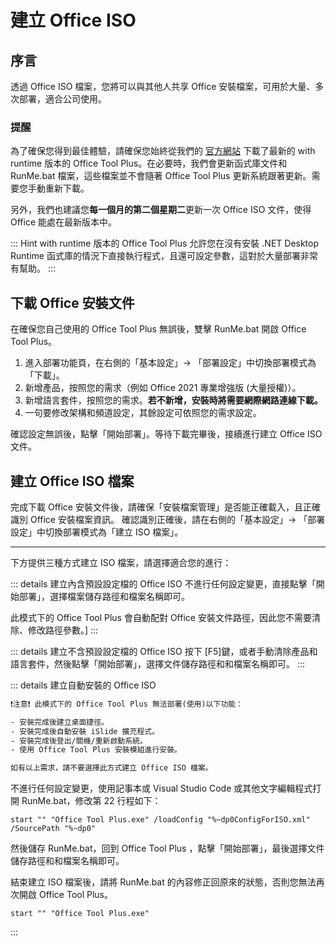 # 建立 Office ISO

## 序言

透過 Office ISO 檔案，您將可以與其他人共享 Office 安裝檔案，可用於大量、多次部署，適合公司使用。

### 提醒

為了確保您得到最佳體驗，請確保您始終從我們的 [官方網站](https://otp.landian.vip/) 下載了最新的 with runtime 版本的 Office Tool Plus。在必要時，我們會更新函式庫文件和 RunMe.bat 檔案，這些檔案並不會隨著 Office Tool Plus 更新系統跟著更新。需要您手動重新下載。

另外，我們也建議您**每一個月的第二個星期二**更新一次 Office ISO 文件，使得 Office 能處在最新版本中。

::: Hint
with runtime 版本的 Office Tool Plus 允許您在沒有安裝 .NET Desktop Runtime 函式庫的情況下直接執行程式，且還可設定參數，這對於大量部署非常有幫助。
:::

## 下載 Office 安裝文件

在確保您自己使用的 Office Tool Plus 無誤後，雙擊 RunMe.bat 開啟 Office Tool Plus。

1. 進入部署功能頁，在右側的「基本設定」-> 「部署設定」中切換部署模式為「下載」。
2. 新增產品，按照您的需求（例如 Office 2021 專業增強版 (大量授權)）。
3. 新增語言套件，按照您的需求。**若不新增，安裝時將需要網際網路連線下載。**
4. 一句要修改架構和頻道設定，其餘設定可依照您的需求設定。

確認設定無誤後，點擊「開始部署」。等待下載完畢後，接續進行建立 Office ISO 文件。

## 建立 Office ISO 檔案

完成下載 Office 安裝文件後，請確保「安裝檔案管理」是否能正確載入，且正確識別 Office 安裝檔案資訊。
確認識別正確後，請在右側的「基本設定」-> 「部署設定」中切換部署模式為「建立 ISO 檔案」。

-----

下方提供三種方式建立 ISO 檔案，請選擇適合您的進行：

::: details 建立內含預設設定檔的 Office ISO
不進行任何設定變更，直接點擊「開始部署」，選擇檔案儲存路徑和檔案名稱即可。

此模式下的 Office Tool Plus 會自動配對 Office 安裝文件路徑，因此您不需要清除、修改路徑參數。]
:::

::: details 建立不含預設設定檔的 Office ISO
按下 [F5]鍵，或者手動清除產品和語言套件，然後點擊「開始部署」，選擇文件儲存路徑和和檔案名稱即可。
:::

::: details 建立自動安裝的 Office ISO

``` txt
❗注意❗ 此模式下的 Office Tool Plus 無法部署(使用)以下功能：

- 安裝完成後建立桌面捷徑。
- 安裝完成後自動安裝 iSlide 擴充程式。
- 安裝完成後登出/關機/重新啟動系統。
- 使用 Office Tool Plus 安裝模組進行安裝。

如有以上需求，請不要選擇此方式建立 Office ISO 檔案。
```

不進行任何設定變更，使用記事本或 Visual Studio Code 或其他文字編輯程式打開 RunMe.bat，修改第 22 行程如下：

``` batch
start "" "Office Tool Plus.exe" /loadConfig "%~dp0ConfigForISO.xml" /SourcePath "%~dp0"
```

然後儲存 RunMe.bat，回到 Office Tool Plus ，點擊「開始部署」，最後選擇文件儲存路徑和和檔案名稱即可。

結束建立 ISO 檔案後，請將 RunMe.bat 的內容修正回原來的狀態，否則您無法再次開啟 Office Tool Plus。

``` batch
start "" "Office Tool Plus.exe"
```

:::
